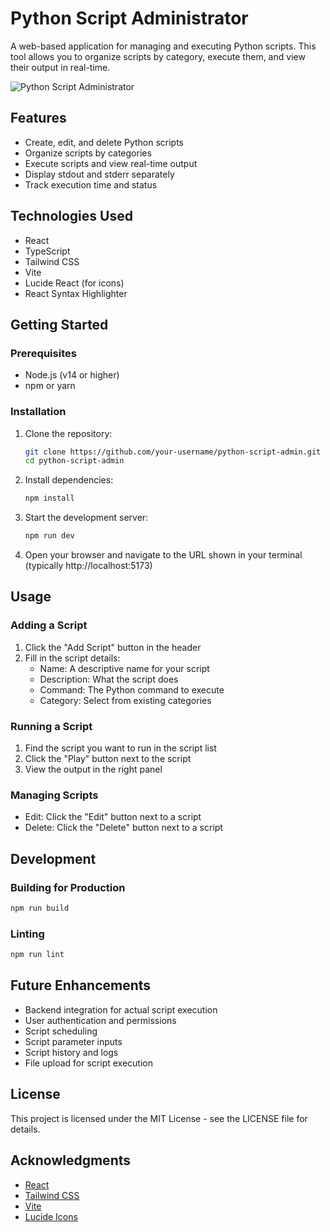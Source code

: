 # Python Script Administrator

A web-based application for managing and executing Python scripts. This tool allows you to organize scripts by category, execute them, and view their output in real-time.

![Python Script Administrator](https://images.unsplash.com/photo-1555066931-4365d14bab8c?ixlib=rb-4.0.3&ixid=M3wxMjA3fDB8MHxwaG90by1wYWdlfHx8fGVufDB8fHx8fA%3D%3D&auto=format&fit=crop&w=1470&q=80)

## Features

- Create, edit, and delete Python scripts
- Organize scripts by categories
- Execute scripts and view real-time output
- Display stdout and stderr separately
- Track execution time and status

## Technologies Used

- React
- TypeScript
- Tailwind CSS
- Vite
- Lucide React (for icons)
- React Syntax Highlighter

## Getting Started

### Prerequisites

- Node.js (v14 or higher)
- npm or yarn

### Installation

1. Clone the repository:
   ```bash
   git clone https://github.com/your-username/python-script-admin.git
   cd python-script-admin
   ```

2. Install dependencies:
   ```bash
   npm install
   ```

3. Start the development server:
   ```bash
   npm run dev
   ```

4. Open your browser and navigate to the URL shown in your terminal (typically http://localhost:5173)

## Usage

### Adding a Script

1. Click the "Add Script" button in the header
2. Fill in the script details:
   - Name: A descriptive name for your script
   - Description: What the script does
   - Command: The Python command to execute
   - Category: Select from existing categories

### Running a Script

1. Find the script you want to run in the script list
2. Click the "Play" button next to the script
3. View the output in the right panel

### Managing Scripts

- Edit: Click the "Edit" button next to a script
- Delete: Click the "Delete" button next to a script

## Development

### Building for Production

```bash
npm run build
```

### Linting

```bash
npm run lint
```

## Future Enhancements

- Backend integration for actual script execution
- User authentication and permissions
- Script scheduling
- Script parameter inputs
- Script history and logs
- File upload for script execution

## License

This project is licensed under the MIT License - see the LICENSE file for details.

## Acknowledgments

- [React](https://reactjs.org/)
- [Tailwind CSS](https://tailwindcss.com/)
- [Vite](https://vitejs.dev/)
- [Lucide Icons](https://lucide.dev/)